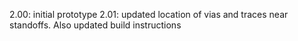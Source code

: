 2.00: initial prototype
2.01: updated location of vias and traces near standoffs. Also updated build instructions
